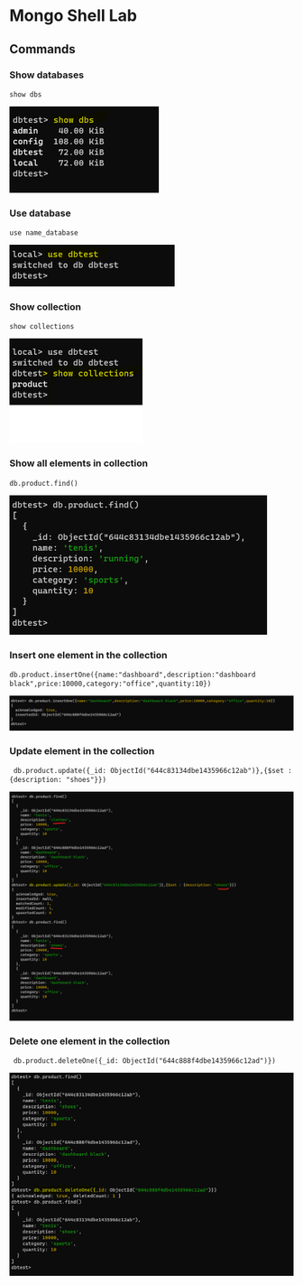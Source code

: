 # Mongo Shell Lab


## Commands

### Show databases
```
show dbs
```
<img src="/clase4/mongodb/assets/show_databses.png"/>

### Use database
```
use name_database
```
<img src="/clase4/mongodb/assets/use_database.png"/>


### Show collection
```
show collections
```
<img src="/clase4/mongodb/assets/show_collections.png"/>


### Show all elements in collection
```
db.product.find()
```
<img src="/clase4/mongodb/assets/find_all_items_collection.png"/>


### Insert one element in the collection
```
db.product.insertOne({name:"dashboard",description:"dashboard black",price:10000,category:"office",quantity:10})
```
<img src="/clase4/mongodb/assets/insert_one_element.png"/>


### Update element in the collection
```
 db.product.update({_id: ObjectId("644c83134dbe1435966c12ab")},{$set : {description: "shoes"}})
```
<img src="/clase4/mongodb/assets/update_element.png"/>


### Delete one element in the collection
```
 db.product.deleteOne({_id: ObjectId("644c888f4dbe1435966c12ad")})
```
<img src="/clase4/mongodb/assets/delete_one_element.png"/>
